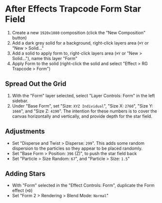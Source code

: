 # After Effects Trapcode Form Star Field

1. Create a new `1920x1080` composition (click the "New Composition" button)
2. Add a dark grey solid for a background, right-click layers area (`⌘Y` or "New > Solid..."
3. Add a solid to apply form to, right-click layers area (`⌘Y` or "New > Solid..."), name this layer "Form"
4. Apply Form to the solid (right-click the solid and select "Effect > RG Trapcode > Form")

## Spread Out the Grid

1. With the "Form" layer selected, select "Layer Controls: Form" in the left sidebar.
2. Under "Base Form", set "Size: `XYZ Individual`", "Size X: `2760`", "Size Y: `1660`", and "Size Z: `4190`". The intention for these numbers is to cover the canvas horizontally and vertically, and provide depth for the star field.

## Adjustments

- Set "Disperse and Twist > Disperse: `299`". This adds some random dispersion to the particles so they appear to be placed randomly.
- Set "Base Form > Position: `396` (Z)", to push the star field back
- Set "Particle > Size Random: `67`", and "Particle > Size: `1.5`"

## Adding Stars

- With "Form" selected in the "Effect Controls: Form", duplicate the Form effect (`⌘D`)
- Set "Form 2 > Rendering > Blend Mode: `Normal`"